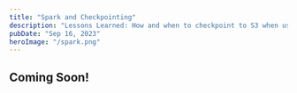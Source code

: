 ```yaml
---
title: "Spark and Checkpointing"
description: "Lessons Learned: How and when to checkpoint to S3 when using EMR spot instances."
pubDate: "Sep 16, 2023"
heroImage: "/spark.png"
---
```


## Coming Soon!